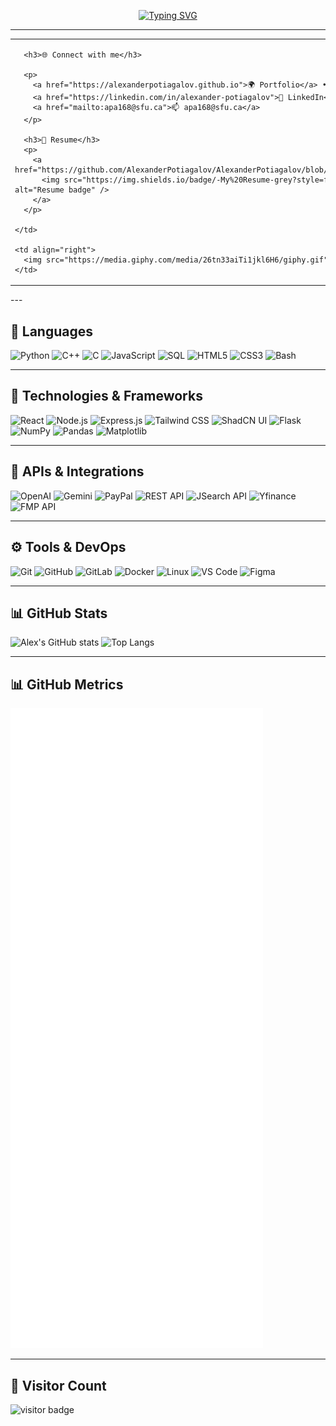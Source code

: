 <!-- Typing Intro Section -->
<div align="center">

[![Typing SVG](https://readme-typing-svg.demolab.com?font=Fira+Code&size=27&duration=3500&pause=1000&center=true&vCenter=true&width=850&lines=Hi+there%2C+I'm+Alexander+Potiagalov+%F0%9F%91%8B;CS+Student+%7C+Full-Stack+Developer+%7C+Tech+Enthusiast;I+build+AI-powered+tools+%F0%9F%96%A5%EF%B8%8F;Passionate+about+coding%2C+startups%2C+and+automation%F0%9F%92%BC;Turning+ideas+into+products+that+matter+%F0%9F%94%A5;Lover+of+clean+code+and+bad+coffee+%E2%98%95%EF%B8%8F;Always+learning+%7C+Always+shipping)](https://github.com/AlexanderPotiagalov)

</div>

---

<table>
  <tr>
    <td>

      <h3>🌐 Connect with me</h3>

      <p>
        <a href="https://alexanderpotiagalov.github.io">🌍 Portfolio</a> •
        <a href="https://linkedin.com/in/alexander-potiagalov">💼 LinkedIn</a> •
        <a href="mailto:apa168@sfu.ca">📫 apa168@sfu.ca</a>
      </p>

      <h3>📄 Resume</h3>
      <p>
        <a href="https://github.com/AlexanderPotiagalov/AlexanderPotiagalov/blob/main/Alexander_Potiagalov_Official_Resume_2025.pdf">
          <img src="https://img.shields.io/badge/-My%20Resume-grey?style=for-the-badge&logo=adobeacrobatreader&logoColor=red" alt="Resume badge" />
        </a>
      </p>

    </td>

    <td align="right">
      <img src="https://media.giphy.com/media/26tn33aiTi1jkl6H6/giphy.gif" width="250" alt="coding gif" />
    </td>

  </tr>
</table>
---

## 🧠 Languages

![Python](https://img.shields.io/badge/-Python-3776AB?style=flat&logo=python&logoColor=white)
![C++](https://img.shields.io/badge/-C++-00599C?style=flat&logo=c%2B%2B&logoColor=white)
![C](https://img.shields.io/badge/-C-555555?style=flat&logo=c&logoColor=A8B9CC)
![JavaScript](https://img.shields.io/badge/-JavaScript-F7DF1E?style=flat&logo=javascript&logoColor=black)
![SQL](https://img.shields.io/badge/-SQL-4479A1?style=flat&logo=mysql&logoColor=white)
![HTML5](https://img.shields.io/badge/-HTML5-E34F26?style=flat&logo=html5&logoColor=white)
![CSS3](https://img.shields.io/badge/-CSS3-1572B6?style=flat&logo=css3&logoColor=white)
![Bash](https://img.shields.io/badge/-Bash-4EAA25?style=flat&logo=gnu-bash&logoColor=white)

---

## 🧰 Technologies & Frameworks

![React](https://img.shields.io/badge/-React-20232A?style=flat&logo=react)
![Node.js](https://img.shields.io/badge/-Node.js-339933?style=flat&logo=node.js&logoColor=white)
![Express.js](https://img.shields.io/badge/-Express.js-000000?style=flat&logo=express&logoColor=white)
![Tailwind CSS](https://img.shields.io/badge/-TailwindCSS-06B6D4?style=flat&logo=tailwind-css)
![ShadCN UI](https://img.shields.io/badge/-ShadCNUI-111827?style=flat)
![Flask](https://img.shields.io/badge/-Flask-000000?style=flat&logo=flask)
![NumPy](https://img.shields.io/badge/-NumPy-013243?style=flat&logo=numpy)
![Pandas](https://img.shields.io/badge/-Pandas-150458?style=flat&logo=pandas)
![Matplotlib](https://img.shields.io/badge/-Matplotlib-11557C?style=flat)

---

## 🔌 APIs & Integrations

![OpenAI](https://img.shields.io/badge/-OpenAI-412991?style=flat&logo=openai&logoColor=white)
![Gemini](https://img.shields.io/badge/-Gemini-000000?style=flat)
![PayPal](https://img.shields.io/badge/-PayPal-00457C?style=flat&logo=paypal&logoColor=white)
![REST API](https://img.shields.io/badge/-REST%20API-000000?style=flat)
![JSearch API](https://img.shields.io/badge/-JSearch-1D4ED8?style=flat)
![Yfinance](https://img.shields.io/badge/-Yfinance-0033A0?style=flat)
![FMP API](https://img.shields.io/badge/-FMP-0A0A23?style=flat)

---

## ⚙️ Tools & DevOps

![Git](https://img.shields.io/badge/-Git-F05032?style=flat&logo=git&logoColor=white)
![GitHub](https://img.shields.io/badge/-GitHub-181717?style=flat&logo=github)
![GitLab](https://img.shields.io/badge/-GitLab-FCA121?style=flat&logo=gitlab)
![Docker](https://img.shields.io/badge/-Docker-2496ED?style=flat&logo=docker&logoColor=white)
![Linux](https://img.shields.io/badge/-Linux-FCC624?style=flat&logo=linux&logoColor=black)
![VS Code](https://img.shields.io/badge/-VS%20Code-007ACC?style=flat&logo=visual-studio-code)
![Figma](https://img.shields.io/badge/-Figma-F24E1E?style=flat&logo=figma)

---

## 📊 GitHub Stats

![Alex's GitHub stats](https://github-readme-stats.vercel.app/api?username=AlexanderPotiagalov&show_icons=true&theme=tokyonight&count_private=true&hide=stars)
![Top Langs](https://github-readme-stats.vercel.app/api/top-langs/?username=AlexanderPotiagalov&layout=compact&theme=tokyonight)

---

## 📊 GitHub Metrics

<img src="https://raw.githubusercontent.com/AlexanderPotiagalov/AlexanderPotiagalov/main/metrics.svg" alt="GitHub Metrics" />

---

## 🧮 Visitor Count

<img src="https://profile-counter.glitch.me/AlexanderPotiagalov/count.svg" alt="visitor badge"/>
